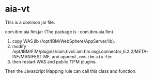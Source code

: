 # aia-vt
This is a common jar file.

com.ibm.aia.fim.jar  (The package is : com.ibm.aia.fim)


1. copy WAS lib (/opt/IBM/WebSphere/AppServer/lib). 
2. modify /opt/IBM/FIM/plugins/com.tivoli.am.fim.osgi.connector_6.2.2/META-INF/MANIFEST.MF, and append `,com.ibm.aia.fim`
3. then restart WAS and public TIFM plugins.


Then the Javascript Mapping rule can call this class and function.



